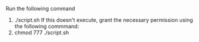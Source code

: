 Run the following command 
1. ./script.sh
If this doesn't execute, grant the necessary permission using the following commmand:
1. chmod 777 ./script.sh
